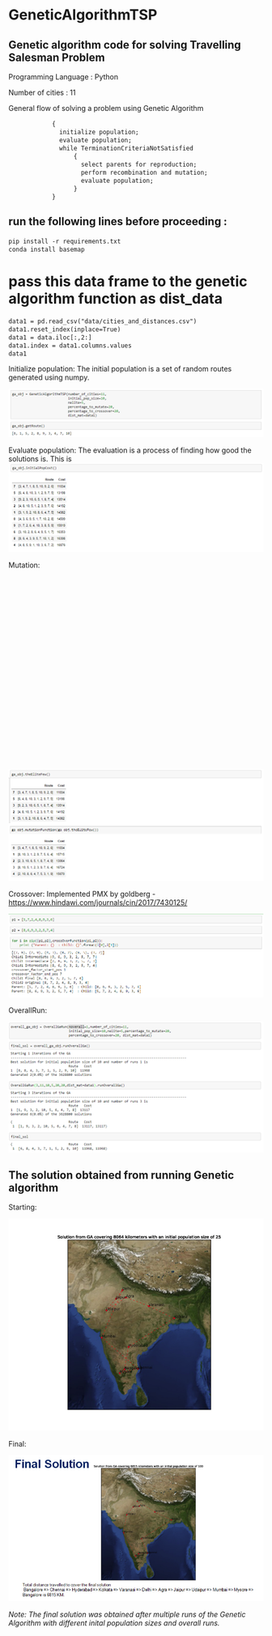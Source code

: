 # GeneticAlgorithmTSP
## Genetic algorithm code for solving Travelling Salesman Problem

Programming Language : Python

Number of cities : 11

General flow of solving a problem using Genetic Algorithm

                {
                  initialize population;
                  evaluate population;
                  while TerminationCriteriaNotSatisfied
                      {
                        select parents for reproduction;
                        perform recombination and mutation;
                        evaluate population;
                      }
                }

## run the following lines before proceeding :
    pip install -r requirements.txt
    conda install basemap
  


# pass this data frame to the genetic algorithm function as dist_data
    data1 = pd.read_csv("data/cities_and_distances.csv")
    data1.reset_index(inplace=True)
    data1 = data.iloc[:,2:]
    data1.index = data1.columns.values
    data1
Initialize population:
The initial population is a set of random routes generated using numpy.

<img src = "img/route_generation.PNG">

Evaluate population:
The evaluation is a process of finding how good the solutions is. This is <img src = "img/initial_population_cost.PNG">

Mutation:

<img src = "img/mutation.gif">

<img src = "img/mutation.PNG" >

Crossover:
Implemented PMX by goldberg - https://www.hindawi.com/journals/cin/2017/7430125/

<img src = "img/pmxcrossover_exp.jpg" >

OverallRun:

<img src = "img/overall_run.PNG" >

## The solution obtained from running Genetic algorithm

Starting:

<img src = "img/start.png" >

Final:

<img src = "img/final.PNG" >

_Note: The final solution was obtained after multiple runs of the Genetic Algorithm with different inital population sizes and overall runs._
